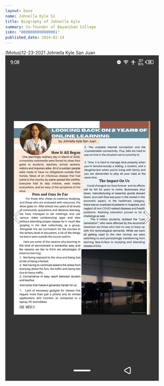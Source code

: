 ```yaml
---
layout: base
name: Johnella Kyle SJ
title: Biography of Johnella Kyle
summary: Co-founder of Bayanihan College
isbn: "0000000000000001"
published_date: 2024-02-14
---
```


<div class="mt-3">
<span class="text-white bg-yellow-600 p-4">(Motus)</span><span 
class="text-yellow-400 bg-gray-700 p-4">12-23-2021</span><span 
class="text-white bg-[mediumvioletred] p-4 [transition:background-color_.15s_ease] hover:bg-[rgb(250_21_133)]">
Johnella Kyle San Juan</span>
</div>

<img alt="Kayee Motus" src="/assets/images/kayee/kayee-motus.png"/>